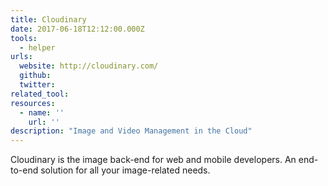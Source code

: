 ```yaml
---
title: Cloudinary
date: 2017-06-18T12:12:00.000Z
tools:
  - helper
urls:
  website: http://cloudinary.com/
  github:
  twitter:
related_tool:
resources:
  - name: ''
    url: ''
description: "Image and Video Management in the Cloud"
---
```

Cloudinary is the image back-end for web and mobile developers. An end-to-end solution for all your image-related needs.
